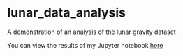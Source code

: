 # lunar_data_analysis
A demonstration of an analysis of the lunar gravity dataset

You can view the results of my Jupyter notebook [here](https://wliang463.github.io/myRepo/Analysis_of_Lunar_Gravity_Dataset.html)
